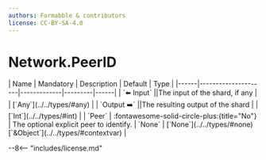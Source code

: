 ```yaml
---
authors: Formabble & contributors
license: CC-BY-SA-4.0
---
```



# Network.PeerID

<div class="sh-parameters" markdown="1">
| Name | Mandatory | Description | Default | Type |
|------|---------------------|-------------|---------|------|
| `⬅️ Input` ||The input of the shard, if any | | [`Any`](../../types/#any) |
| `Output ➡️` ||The resulting output of the shard | | [`Int`](../../types/#int) |
| `Peer` | :fontawesome-solid-circle-plus:{title="No"}  | The optional explicit peer to identify. | `None` | [`None`](../../types/#none)[`&Object`](../../types/#contextvar) |

</div>



--8<-- "includes/license.md"

